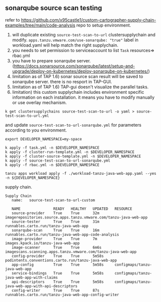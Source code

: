 
## sonarqube source scan testing


refer to https://github.com/x95castle1/custom-cartographer-supply-chain-examples/tree/main/code-analysis repo to setup environment.

1. will duplicate existing `source-test-scan-to-url` clustersupplychain and modify. `apps.tanzu.vmware.com/use-sonarqube: "true"` label in workload.yaml will help match the right supplychain.
2. you needs to set permission to serviceaccount to list `Task` resources=> rbac.yml
3. you have to prepare sonarqube server. (https://docs.sonarsource.com/sonarqube/latest/setup-and-upgrade/deploy-on-kubernetes/deploy-sonarqube-on-kubernetes/)
4. limitation as of TAP 1.6) sonar source scan result will be saved to sonarqube server. there is no resport in TAP-GUI.
5. limitation as of TAP 1.6) TAP-gui doesn't visualize the parallel tasks.
6. limitation) this custom supplychain includes environment specific information on each installation. it means you have to modify manually or use overlay mechanism.

```
k get clustersupplychains source-test-scan-to-url -o yaml > source-test-scan-to-url.yml
```
and update `source-test-scan-to-url-sonarqube.yml` for parameters according to you environment.

```
export DEVELOPER_NAMESPACE=my-space

k apply -f task.yml -n $DEVELOPER_NAMESPACE
k apply -f cluster-run-template.yml -n $DEVELOPER_NAMESPACE
k apply -f cluster-source-template.yml -n $DEVELOPER_NAMESPACE
k apply -f source-test-scan-to-url-sonarqube.yml 
k apply -f rbac.yml -n $DEVELOPER_NAMESPACE
```

```
tanzu apps workload apply -f ./workload-tanzu-java-web-app.yaml --yes   -n ${DEVELOPER_NAMESPACE}
```

supply chain.
```
Supply Chain
   name:   source-test-scan-to-url-custom

   NAME               READY   HEALTHY   UPDATED   RESOURCE
   source-provider    True    True      32m       imagerepositories.source.apps.tanzu.vmware.com/tanzu-java-web-app
   source-tester      True    True      31m       runnables.carto.run/tanzu-java-web-app
   sonarqube-scan     True    True      16m       runnables.carto.run/tanzu-java-web-app-code-analysis
   image-provider     True    True      7m        images.kpack.io/tanzu-java-web-app
   image-scanner      True    True      6m6s      imagescans.scanning.apps.tanzu.vmware.com/tanzu-java-web-app
   config-provider    True    True      5m58s     podintents.conventions.carto.run/tanzu-java-web-app
   app-config         True    True      5m58s     configmaps/tanzu-java-web-app
   service-bindings   True    True      5m58s     configmaps/tanzu-java-web-app-with-claims
   api-descriptors    True    True      5m58s     configmaps/tanzu-java-web-app-with-api-descriptors
   config-writer      True    True      87s       runnables.carto.run/tanzu-java-web-app-config-writer

```